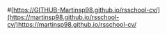 #[https://GITHUB-Martinsp98.github.io/rsschool-cv/](https://martinsp98.github.io/rsschool-cv/)https://martinsp98.github.io/rsschool-cv/
